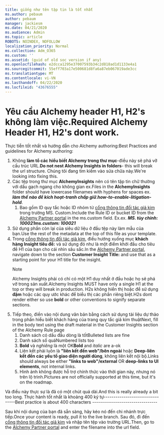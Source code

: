 ```yaml
---
title: giống như tên tập tin là tốt nhất
ms.author: pebaum
author: pebaum
manager: jackiesm
ms.date: 04/21/2020
ms.audience: Admin
ms.topic: article
ROBOTS: NOINDEX, NOFOLLOW
localization_priority: Normal
ms.collection: Adm_O365
ms.custom: ''
ms.assetid: (guid of old soc version if any)
ms.openlocfilehash: e2dcca1295e37007593b34c2d818ad1d1133e4a1
ms.sourcegitcommit: 55eff703a17e500681d8fa6a87eb067019ade3cc
ms.translationtype: MT
ms.contentlocale: vi-VN
ms.lasthandoff: 04/22/2020
ms.locfileid: "43676555"
---
```

# <a name="required-alchemy-header-h1-h2s-dont-work"></a><span data-ttu-id="9f1c5-102">Yêu cầu Alchemy header H1, H2's không làm việc.</span><span class="sxs-lookup"><span data-stu-id="9f1c5-102">Required Alchemy Header H1, H2's dont work.</span></span>
<span data-ttu-id="9f1c5-103">Thực tiễn tốt nhất và hướng dẫn cho Alchemy authoring:</span><span class="sxs-lookup"><span data-stu-id="9f1c5-103">Best Practices and guidelines for Alchemy authoring:</span></span>

1. <span data-ttu-id="9f1c5-104">Không **làm tổ các hiểu biết Alchemy trong thư mục**-điều này sẽ phá vỡ cấu trúc URL.</span><span class="sxs-lookup"><span data-stu-id="9f1c5-104">**Do not nest Alchemy Insights in folders**- this will break the url structure.</span></span> <span data-ttu-id="9f1c5-105">Chúng tôi đang tìm kiếm vào sửa chữa này.</span><span class="sxs-lookup"><span data-stu-id="9f1c5-105">We're looking into fixing this.</span></span>
1. <span data-ttu-id="9f1c5-106">Các tệp trong thư mục **AlchemyInsights** nên có tên tập tin chữ thường với dấu gạch ngang cho không gian ex.</span><span class="sxs-lookup"><span data-stu-id="9f1c5-106">Files in the **AlchemyInsights** folder should have lowercase filenames with hyphens for spaces ex.</span></span> <span data-ttu-id="9f1c5-107">***làm thế nào để kích hoạt-tranh chấp giữ***.</span><span class="sxs-lookup"><span data-stu-id="9f1c5-107">***how-to-enable-litigation-hold***.</span></span>
    1. <span data-ttu-id="9f1c5-108">Bao gồm ID quy tắc hoặc ID nhóm từ [cổng thông tin đối tác giả kim](https://alchemyportal.azurewebsites.net) trong trường MS. Custom.</span><span class="sxs-lookup"><span data-stu-id="9f1c5-108">Include the Rule ID or bucket ID from the [Alchemy Partner portal](https://alchemyportal.azurewebsites.net) in the ms.custom field.</span></span> <span data-ttu-id="9f1c5-109">Ex.</span><span class="sxs-lookup"><span data-stu-id="9f1c5-109">ex.</span></span> <span data-ttu-id="9f1c5-110">***MS. tùy chỉnh: 100021***</span><span class="sxs-lookup"><span data-stu-id="9f1c5-110">***ms.custom: 100021***</span></span>
1. <span data-ttu-id="9f1c5-111">Sử dụng phần còn lại của siêu dữ liệu ở đầu tệp này làm mẫu của bạn.</span><span class="sxs-lookup"><span data-stu-id="9f1c5-111">Use the rest of the metadata at the top of this file as your template.</span></span>
1. <span data-ttu-id="9f1c5-112">Trong [cổng thông tin đối tác giả kim](https://alchemyportal.azurewebsites.net), điều hướng xuống mục **khách hàng Insight tiêu đề:** và sử dụng đó như là một điểm khởi đầu cho tiêu đề H1 của bạn cho cái nhìn sâu sắc.</span><span class="sxs-lookup"><span data-stu-id="9f1c5-112">In the [Alchemy Partner portal](https://alchemyportal.azurewebsites.net), navigate down to the section **Customer Insight Title:** and use that as a starting point for your H1 title for the insight.</span></span> 
    > [!NOTE]
    > <span data-ttu-id="9f1c5-113">Alchemy Insights phải có chỉ có một H1 duy nhất ở đầu hoặc họ sẽ phá vỡ trong sản xuất.</span><span class="sxs-lookup"><span data-stu-id="9f1c5-113">Alchemy Insights MUST have only a single H1 at the top or they will break in production.</span></span> <span data-ttu-id="9f1c5-114">H2s không hiển thị hoặc để sử dụng **đậm** hoặc các quy ước khác để biểu thị các phần riêng biệt.</span><span class="sxs-lookup"><span data-stu-id="9f1c5-114">H2s dont render either so use **bold** or other conventions to signify separate sections.</span></span>
1. <span data-ttu-id="9f1c5-115">Tiếp theo, điền vào nội dung văn bản bằng cách sử dụng tài liệu dự thảo trong phần hiểu biết khách hàng của trang quy tắc giả kim thuật</span><span class="sxs-lookup"><span data-stu-id="9f1c5-115">Next, fill in the body text using the draft material in the Customer Insights section of the Alchemy Rule page</span></span>
    1. <span data-ttu-id="9f1c5-116">Danh sách có dấu đầu dòng là tốt</span><span class="sxs-lookup"><span data-stu-id="9f1c5-116">Bulleted lists are fine</span></span>
    1. <span data-ttu-id="9f1c5-117">Danh sách số quá</span><span class="sxs-lookup"><span data-stu-id="9f1c5-117">Numbered lists too</span></span>
    1. <span data-ttu-id="9f1c5-118">**Bold** và *nghiêng* là một OK</span><span class="sxs-lookup"><span data-stu-id="9f1c5-118">**Bold** and *italic* are a-ok</span></span>
    1. <span data-ttu-id="9f1c5-119">Liên kết phải luôn là **"liên kết đến web"/bên ngoài** hoặc **Deep-liên kết đến các yếu tố giao diện người dùng**, không liên kết nội bộ.</span><span class="sxs-lookup"><span data-stu-id="9f1c5-119">Links should always be either **"links to web"/external** OR **deep-links to UI elements**, not internal links.</span></span>
    1. <span data-ttu-id="9f1c5-120">Hình ảnh không được hỗ trợ chính thức vào thời gian này, nhưng nó trên lộ trình.</span><span class="sxs-lookup"><span data-stu-id="9f1c5-120">Pictures are not officially supported at this time, but it's on the roadmap.</span></span>

<span data-ttu-id="9f1c5-121">Và điều này thực sự là đã có một chút quá dài.</span><span class="sxs-lookup"><span data-stu-id="9f1c5-121">And this is really already a bit too long.</span></span> <span data-ttu-id="9f1c5-122">Thực hành tốt nhất là khoảng 400 ký tự---------------------------------</span><span class="sxs-lookup"><span data-stu-id="9f1c5-122">Best practice is about 400 characters ---------------------------------</span></span>

<span data-ttu-id="9f1c5-123">Sau khi nội dung của bạn đã sẵn sàng, hãy kéo nó đến chi nhánh trực tiếp.</span><span class="sxs-lookup"><span data-stu-id="9f1c5-123">Once your content is ready, pull it to the live branch.</span></span> <span data-ttu-id="9f1c5-124">Sau đó, đi đến [cổng thông tin đối tác giả kim](https://alchemyportal.azurewebsites.net) và nhập tên tệp vào trường URL.</span><span class="sxs-lookup"><span data-stu-id="9f1c5-124">Then, go to the [Alchemy Partner portal](https://alchemyportal.azurewebsites.net) and enter the filename into the url field.</span></span> 